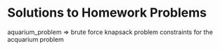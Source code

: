 Solutions to Homework Problems
==============================

aquarium_problem => brute force knapsack problem constraints for the acquarium problem 
